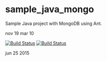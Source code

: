 sample_java_mongo
================

Sample Java project with MongoDB using Ant.

nov 19
mar 10

[![Build Status](https://apibeta.shippable.com/projects/54d9b38291426fd6a78cd680/badge?branchName=master)](https://appbeta.shippable.com/projects/54d9b38291426fd6a78cd680/builds/latest)
[![Build Status](https://apibeta.shippable.com/projects/54d9b38291426fd6a78cd680/badge?branchName=test#2020)](https://appbeta.shippable.com/projects/54d9b38291426fd6a78cd680/builds/latest)

jun 25 2015
